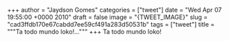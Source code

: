 
+++
author = "Jaydson Gomes"
categories = ["tweet"]
date = "Wed Apr 07 19:55:00 +0000 2010"
draft = false
image = "{TWEET_IMAGE}"
slug = "cad3ffdb170e67cabdd7ee59cf491a283d50531b"
tags = ["tweet"]
title = """Ta todo mundo loko!..."""
+++
Ta todo mundo loko!
